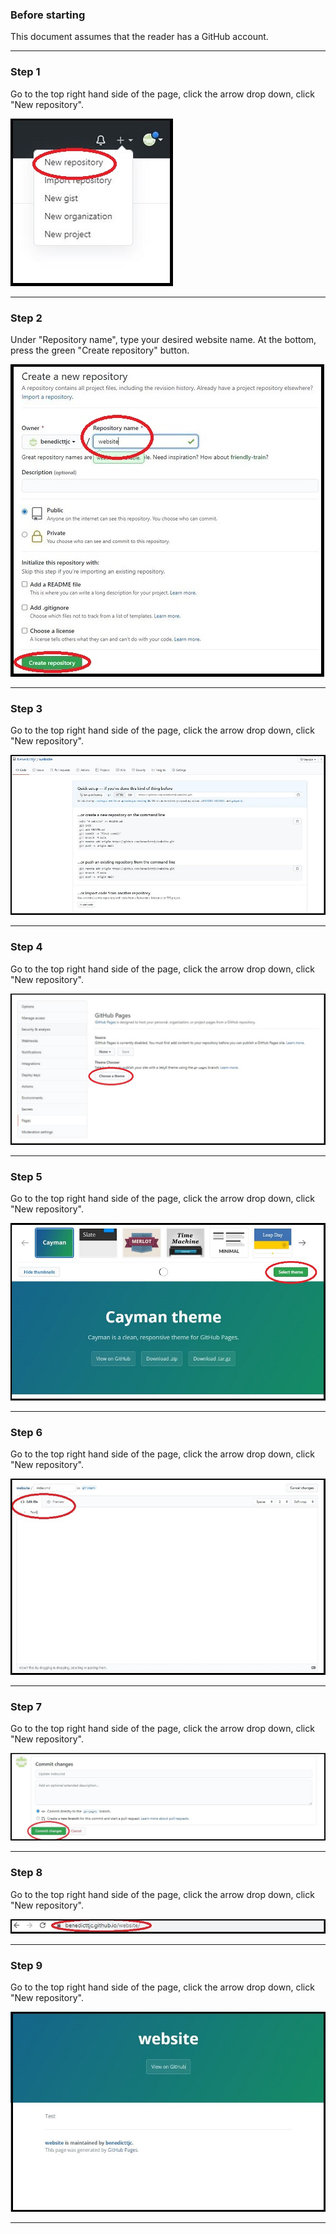 ### Before starting
This document assumes that the reader has a GitHub account.

* * *
### Step 1
Go to the top right hand side of the page, click the arrow drop down, click "New repository".

![Step1](https://raw.githubusercontent.com/benedicttjc/website/gh-pages/Images/Capture1b.JPG)
* * *
### Step 2
Under "Repository name", type your desired website name. At the bottom, press the green "Create repository" button.

![Step2](https://raw.githubusercontent.com/benedicttjc/website/gh-pages/Images/Capture2b.JPG)
* * *
### Step 3
Go to the top right hand side of the page, click the arrow drop down, click "New repository".

![Step3](https://raw.githubusercontent.com/benedicttjc/website/gh-pages/Images/Capture3a.JPG)
* * *
### Step 4
Go to the top right hand side of the page, click the arrow drop down, click "New repository".

![Step4](https://raw.githubusercontent.com/benedicttjc/website/gh-pages/Images/Capture4a.JPG)
* * *
### Step 5
Go to the top right hand side of the page, click the arrow drop down, click "New repository".

![Step5](https://raw.githubusercontent.com/benedicttjc/website/gh-pages/Images/Capture5a.JPG)
* * *
### Step 6
Go to the top right hand side of the page, click the arrow drop down, click "New repository".

![Step6](https://raw.githubusercontent.com/benedicttjc/website/gh-pages/Images/Capture6a.JPG)
* * *
### Step 7
Go to the top right hand side of the page, click the arrow drop down, click "New repository".

![Step7](https://raw.githubusercontent.com/benedicttjc/website/gh-pages/Images/Capture7a.JPG)
* * *
### Step 8
Go to the top right hand side of the page, click the arrow drop down, click "New repository".

![Step8](https://raw.githubusercontent.com/benedicttjc/website/gh-pages/Images/Capture8a.JPG)
* * *
### Step 9
Go to the top right hand side of the page, click the arrow drop down, click "New repository".

![Step9](https://raw.githubusercontent.com/benedicttjc/website/gh-pages/Images/Capture9a.JPG)
* * *
